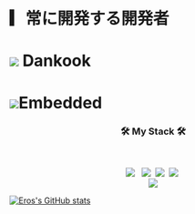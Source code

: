 # ▎常に開発する開発者<br>
# <img src="https://img.shields.io/badge/Univ-D22128?style=flat-square&logo=Apache&logoColor=white"/> Dankook
# <img src="https://img.shields.io/badge/Lab-C71A36?style=flat-square&logo=Apache ECharts&logoColor=white"/>Embedded

<h3 align="center"><b>🛠 My Stack 🛠</b></h3>
</br>
<p align="center">
<!-- <img src="https://img.shields.io/badge/Android-3DDC84?style=flat-square&logo=Android&logoColor=white"/></a> &nbsp -->
<img src="https://img.shields.io/badge/c++-00599C?style=flat-square&logo=c%2B%2B&logoColor=white"/></a> &nbsp 
<img src="https://img.shields.io/badge/Adobe Photoshop-31A8FF?style=flat-square&logo=Adobe Photoshop&logoColor=white"/>&nbsp 
<img src="https://img.shields.io/badge/Python-3776AB?style=flat-square&logo=Python&logoColor=white"/>&nbsp 
<img src="https://img.shields.io/badge/Java-007396?style=flat-square&logo=Java&logoColor=white"/>&nbsp <br>
<a href="mailto:guangxun0621@gmail.com" target="_blank"><img src="https://img.shields.io/badge/Gmail-005FF9?style=flat-square&logo=Gmail&logoColor=white"/></a></p>

[![Eros's GitHub stats](https://github-readme-stats.vercel.app/api?username=ErosBryant&show_icons=true&theme=graywhite)](https://github.com/anuraghazra/github-readme-stats)

